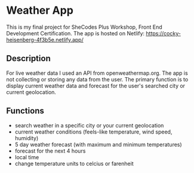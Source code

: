 # Weather App
This is my final project for SheCodes Plus Workshop, Front End Development Certification.
The app is hosted on Netlify: https://cocky-heisenberg-4f3b5e.netlify.app/

## Description
For live weather data I used an API from openweathermap.org.
The app is not collecting or storing any data from the user. The primary function is to display current weather data and forecast for the user's searched city or current geolocation.

## Functions
+ search weather in a specific city or your current geolocation
+ current weather conditions (feels-like temperature, wind speed, humidity)
+ 5 day weather forecast (with maximum and minimum temperatures)
+ forecast for the next 4 hours
+ local time
+ change temperature units to celcius or farenheit
